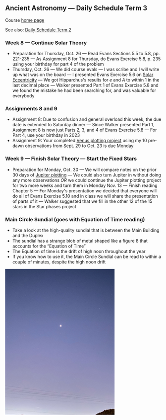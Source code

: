 ## Ancient Astronomy &mdash; Daily Schedule Term 3

Course [home page](./)

See also: [Daily Schedule Term 2](./daily_schedule-term_2.html)

### Week 8 &mdash; Continue Solar Theory

* Preparation for Thursday, Oct. 26 &mdash; Read Evans Sections 5.5 to 5.8, pp. 221-235 &mdash; As Assignment 8 for Thursday, do Evans Exercise 5.8, p. 235 using your birthday for part 4 of the problem
* Thursday, Oct. 26 &mdash; We did course evals &mdash; I was scribe and I will write up what was on the board &mdash; I presented Evans Exercise 5.6 on [Solar Eccentricity](./resources/SolarEccentricity.pdf) &mdash; We got Hipparchus's results for *e* and *A* to within 1 in the last decimal place &mdash; Walker presented Part 1 of Evans Exercise 5.8 and we found the mistake he had been searching for, and was valuable for everybody

### Assignments 8 and 9

* Assignment 8: Due to confusion and general overload this week, the due date is extended to Saturday dinner &mdash; Since Walker presented Part 1, Assignment 8 is now just Parts 2, 3, and 4 of Evans Exercise 5.8 &mdash; For Part 4, use your birthday in 2023
* Assignment 9: Your completed [Venus plotting project](./assignments/venus_plotting/VenusPlottingChart.pdf) using my 10 pre-dawn observations from Sept. 29 to Oct. 23 is due Monday

### Week 9 &mdash; Finish Solar Theory &mdash; Start the Fixed Stars

* Preparation for Monday, Oct. 30 &mdash; We will compare notes on the prior 30 days of [Jupiter plotting](./assignments/jupiter_plotting/JupiterPlottingChart.pdf) &mdash; We could also turn Jupiter in without doing any more observations *OR* we could continue the Jupiter plotting project for two more weeks and turn them in Monday Nov. 13 &mdash; Finish reading Chapter 5 &mdash; For Monday's presentation we decided that everyone will do all of Evans Exercise 5.10 and in class we will share the presentation of parts of it &mdash; Walker suggested that we fill in the other 12 of the 15 stars in the Star phases project

### Main Circle Sundial (goes with Equation of Time reading)

* Take a look at the high-quality sundial that is between the Main Building and the Duplex
* The sundial has a strange blob of metal shaped like a figure 8 that accounts for the &ldquo;Equation of Time&rdquo;
* The Equation of time is the drift of high noon throughout the year
* If you know how to use it, the Main Circle Sundial can be read to within a couple of minutes, despite the high noon drift

<img src="./assignments/venus_plotting/Venus-Sept29-559am.jpeg" alt="Venus Sept. 29 5:59am" width="70%">

<!-- https://www.youtube.com/watch?v=EpSy0Lkm3zM -->
